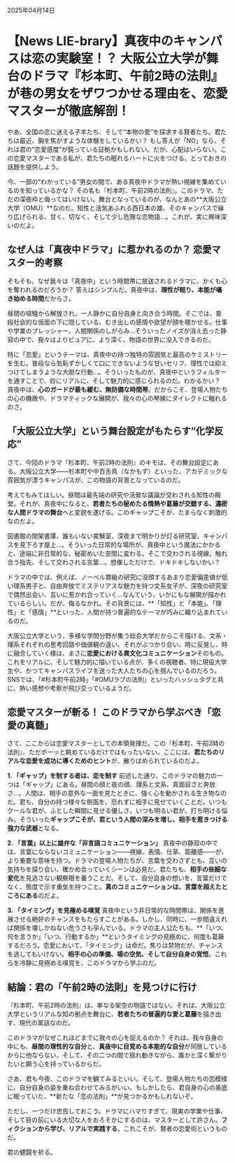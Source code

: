 2025年04月14日

# 【News LIE-brary】真夜中のキャンパスは恋の実験室！？ 大阪公立大学が舞台のドラマ『杉本町、午前2時の法則』が巷の男女をザワつかせる理由を、恋愛マスターが徹底解剖！

やあ、全国の恋に迷える子羊たち、そして“本物の愛”を探求する賢者たち。君たちは最近、胸を焦がすような体験をしているかい？ もし答えが「NO」なら、それは君の“恋愛感度”が鈍っている証拠かもしれない。だが、心配はいらない。この恋愛マスターである私が、君たちの眠れるハートに火をつける、とっておきの話題を提供しよう。

今、一部の“わかっている”男女の間で、ある真夜中ドラマが熱い視線を集めているのを知っているかな？ その名も『杉本町、午前2時の法則』。このドラマ、ただの深夜枠と侮ってはいけない。舞台となっているのが、なんとあの**大阪公立大学（OMU）**なのだ。知性と活気あふれる西日本の雄、そのキャンパスで繰り広げられる、甘く、切なく、そして少し危険な恋物語…。これが、実に興味深いのだよ。

## なぜ人は「真夜中ドラマ」に惹かれるのか？ 恋愛マスター的考察

そもそも、なぜ我々は「真夜中」という時間帯に放送されるドラマに、かくも心を奪われるのだろうか？ 答えはシンプルだ。真夜中は、**理性が眠り、本能が囁き始める時間**だからさ。

昼間の喧騒から解放され、一人静かに自分自身と向き合う時間。そこでは、普段社会的な仮面の下に隠している、むき出しの感情や欲望が顔を覗かせる。仕事や学業のプレッシャー、人間関係のしがらみ…そういったノイズが消え去った静寂の中で、我々はよりピュアに、より深く、物語の世界に没入できるのだ。

特に「恋愛」というテーマは、真夜中の持つ独特の雰囲気と最高のケミストリーを生む。普段なら気恥ずかしくて口にできないような甘いセリフ、理性では抑えつけてしまうような大胆な行動…。そういったものが、真夜中というフィルターを通すことで、妙にリアルに、そして魅力的に感じられるのだ。わかるかい？ 真夜中は、**心のガードが最も緩む、無防備な時間帯**。だからこそ、登場人物たちの心の機微や、ドラマティックな展開が、我々の心の琴線にダイレクトに触れるのさ。

## 「大阪公立大学」という舞台設定がもたらす“化学反応”

さて、今回のドラマ『杉本町、午前2時の法則』のキモは、その舞台設定にある。大阪公立大学――杉本町や中百舌鳥（なかもず）といった、アカデミックな雰囲気が漂うキャンパスが、この物語の背景となっているのだ。

考えてもみてほしい。昼間は最先端の研究や活発な議論が交わされる知性の殿堂。それが、真夜中になると、**若者たちの秘めたる情熱や葛藤が交錯する、濃密な人間ドラマの舞台**へと変貌を遂げる。このギャップこそが、たまらなく刺激的なのだよ。

図書館の閉架書庫、誰もいない実験室、深夜まで明かりが灯る研究室、キャンパスを見下ろす屋上…。そういった日常的な場所が、真夜中という魔法にかかると、途端に非日常的な、秘密めいた空間に変わる。そこで交わされる視線、触れ合う指先、そして交わされる言葉…。想像しただけで、ドキドキしないかい？

ドラマの中では、例えば、ノーベル賞級の研究に没頭するあまり恋愛偏差値が低い理系男子と、自由奔放でミステリアスな魅力を持つ文系女子が、深夜の研究室で偶然出会い、互いに惹かれ合っていく…なんていう、いかにもな展開が描かれているらしい。だが、侮るなかれ。その背景には、**「知性」と「本能」、「理性」と「感情」**といった、人間が持つ普遍的なテーマが巧みに織り込まれているのだ。

大阪公立大学という、多様な学問分野が集う総合大学だからこそ描ける、文系・理系それぞれの思考回路や価値観の違い、それがぶつかり合い、時に反発し、時に融合していく様は、まさに**恋愛における異文化コミュニケーション**そのもの。これをリアルに、そして魅力的に描いている点が、多くの視聴者、特に現役大学生や、かつてキャンパスライフを送った大人たちの心を掴んでいるのだろう。SNSでは、「#杉本町午前2時」「#OMUラブの法則」といったハッシュタグと共に、熱い感想や考察が飛び交っているようだ。

## 恋愛マスターが斬る！ このドラマから学ぶべき「恋愛の真髄」

さて、ここからは恋愛マスターとしての本領発揮だ。この『杉本町、午前2時の法則』、ただボーッと眺めているだけではもったいない。ここには、**君たちのリアルな恋愛を成功に導くためのヒント**が、散りばめられているのだよ。

**1. 「ギャップ」を制する者は、恋を制す**
前述した通り、このドラマの魅力の一つは「ギャップ」にある。昼間の顔と夜の顔、理系と文系、真面目さと奔放さ…。人間は、相手の意外な一面を見たときに、強く心を動かされる生き物なのだ。君も、自分の持つ様々な側面を、恐れずに相手に見せていくことだ。いつもクールな君が、ふとした瞬間に見せる優しさ。いつも明るい君が、打ち明ける悩み。そういった**ギャップこそが、君という人間の深みを増し、相手を惹きつける強力な武器**となる。

**2. 「言葉」以上に雄弁な「非言語コミュニケーション」**
真夜中の静寂の中では、言葉にならないコミュニケーション――視線、表情、仕草、距離感――が、より重要な意味を持つ。ドラマの登場人物たちが、言葉を交わさずとも、互いの気持ちを探り合い、確かめ合っていくシーンは必見だ。君たちも、**相手の些細な変化**を見逃さない観察眼を養うことだ。そして、自分自身の想いを、言葉だけでなく、態度で示す勇気を持つこと。**真のコミュニケーションは、言葉を超えたところにある**のだよ。

**3. 「タイミング」を見極める嗅覚**
真夜中という非日常的な時間帯は、関係を進展させる絶好のチャンスをもたらすことがある。しかし、同時に、一歩間違えれば関係を壊しかねない危うさも孕んでいる。ドラマの主人公たちも、**「いつ、何を言うか」「いつ、行動するか」**というタイミングの見極めに、何度も葛藤するだろう。恋愛において、「タイミング」は命だ。焦りは禁物だが、チャンスを逃してもいけない。**相手の心の準備、場の空気、そして自分自身の覚悟**。これらを冷静に見極める嗅覚を、このドラマから学ぶのだ。

## 結論：君の「午前2時の法則」を見つけに行け

『杉本町、午前2時の法則』は、単なる架空の物語ではない。それは、大阪公立大学というリアルな知の拠点を舞台に、**若者たちの普遍的な愛と葛藤**を描き出す、現代の寓話なのだ。

このドラマがなぜこれほどまでに我々の心を捉えるのか？ それは、我々自身の中にも、**昼間の理性的な自分**と、**真夜中に目覚める本能的な自分**が同居しているからに他ならない。そして、その二つの間で揺れ動きながら、誰かと深く繋がりたいと願う心を持っているからだ。

さあ、君も今夜、このドラマを観てみるといい。そして、登場人物たちの恋模様に、自分自身の姿を重ね合わせてみるがいい。もしかしたら、君自身の心の奥底に眠っていた、**新たな「恋の法則」**が見つかるかもしれないぞ。

ただし、一つだけ忠告しておこう。ドラマにハマりすぎて、現実の学業や仕事、そして目の前にいる大切な人をおろそかにするのは、マスターとして許さん。**フィクションから学び、リアルで実践する**。これこそが、賢者の恋愛術というものだ。

君の健闘を祈る。